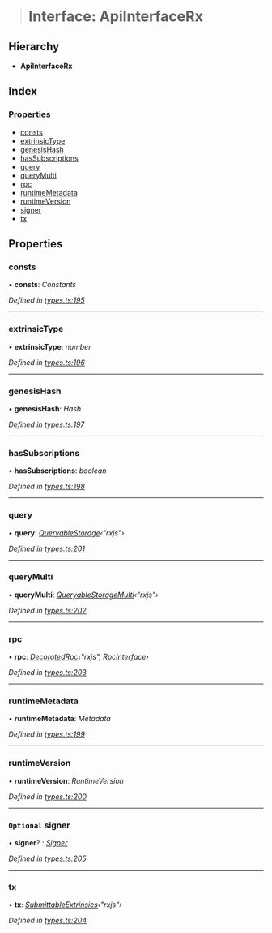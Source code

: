 > # Interface: ApiInterfaceRx

## Hierarchy

* **ApiInterfaceRx**

## Index

### Properties

* [consts](_types_.apiinterfacerx.md#consts)
* [extrinsicType](_types_.apiinterfacerx.md#extrinsictype)
* [genesisHash](_types_.apiinterfacerx.md#genesishash)
* [hasSubscriptions](_types_.apiinterfacerx.md#hassubscriptions)
* [query](_types_.apiinterfacerx.md#query)
* [queryMulti](_types_.apiinterfacerx.md#querymulti)
* [rpc](_types_.apiinterfacerx.md#rpc)
* [runtimeMetadata](_types_.apiinterfacerx.md#runtimemetadata)
* [runtimeVersion](_types_.apiinterfacerx.md#runtimeversion)
* [signer](_types_.apiinterfacerx.md#optional-signer)
* [tx](_types_.apiinterfacerx.md#tx)

## Properties

###  consts

• **consts**: *Constants*

*Defined in [types.ts:195](https://github.com/polkadot-js/api/blob/096aa83/packages/api/src/types.ts#L195)*

___

###  extrinsicType

• **extrinsicType**: *number*

*Defined in [types.ts:196](https://github.com/polkadot-js/api/blob/096aa83/packages/api/src/types.ts#L196)*

___

###  genesisHash

• **genesisHash**: *Hash*

*Defined in [types.ts:197](https://github.com/polkadot-js/api/blob/096aa83/packages/api/src/types.ts#L197)*

___

###  hasSubscriptions

• **hasSubscriptions**: *boolean*

*Defined in [types.ts:198](https://github.com/polkadot-js/api/blob/096aa83/packages/api/src/types.ts#L198)*

___

###  query

• **query**: *[QueryableStorage](_types_.queryablestorage.md)‹"rxjs"›*

*Defined in [types.ts:201](https://github.com/polkadot-js/api/blob/096aa83/packages/api/src/types.ts#L201)*

___

###  queryMulti

• **queryMulti**: *[QueryableStorageMulti](../modules/_types_.md#queryablestoragemulti)‹"rxjs"›*

*Defined in [types.ts:202](https://github.com/polkadot-js/api/blob/096aa83/packages/api/src/types.ts#L202)*

___

###  rpc

• **rpc**: *[DecoratedRpc](../modules/_types_.md#decoratedrpc)‹"rxjs", RpcInterface›*

*Defined in [types.ts:203](https://github.com/polkadot-js/api/blob/096aa83/packages/api/src/types.ts#L203)*

___

###  runtimeMetadata

• **runtimeMetadata**: *Metadata*

*Defined in [types.ts:199](https://github.com/polkadot-js/api/blob/096aa83/packages/api/src/types.ts#L199)*

___

###  runtimeVersion

• **runtimeVersion**: *RuntimeVersion*

*Defined in [types.ts:200](https://github.com/polkadot-js/api/blob/096aa83/packages/api/src/types.ts#L200)*

___

### `Optional` signer

• **signer**? : *[Signer](_types_.signer.md)*

*Defined in [types.ts:205](https://github.com/polkadot-js/api/blob/096aa83/packages/api/src/types.ts#L205)*

___

###  tx

• **tx**: *[SubmittableExtrinsics](_types_.submittableextrinsics.md)‹"rxjs"›*

*Defined in [types.ts:204](https://github.com/polkadot-js/api/blob/096aa83/packages/api/src/types.ts#L204)*
